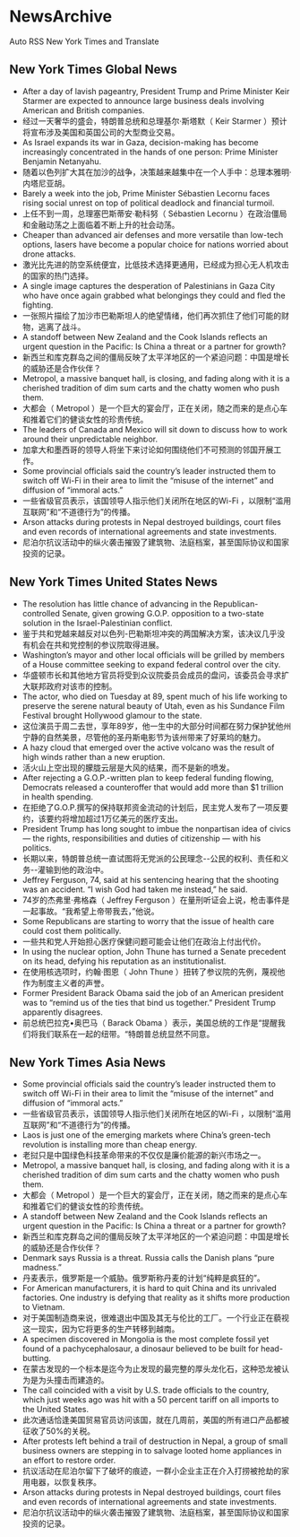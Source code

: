 # NewsArchive
Auto RSS New York Times and Translate

## New York Times Global News
* After a day of lavish pageantry, President Trump and Prime Minister Keir Starmer are expected to announce large business deals involving American and British companies.
* 经过一天奢华的盛会，特朗普总统和总理基尔·斯塔默（ Keir Starmer ）预计将宣布涉及美国和英国公司的大型商业交易。
* As Israel expands its war in Gaza, decision-making has become increasingly concentrated in the hands of one person: Prime Minister Benjamin Netanyahu.
* 随着以色列扩大其在加沙的战争，决策越来越集中在一个人手中：总理本雅明·内塔尼亚胡。
* Barely a week into the job, Prime Minister Sébastien Lecornu faces rising social unrest on top of political deadlock and financial turmoil.
* 上任不到一周，总理塞巴斯蒂安·勒科努（ Sébastien Lecornu ）在政治僵局和金融动荡之上面临着不断上升的社会动荡。
* Cheaper than advanced air defenses and more versatile than low-tech options, lasers have become a popular choice for nations worried about drone attacks.
* 激光比先进的防空系统便宜，比低技术选择更通用，已经成为担心无人机攻击的国家的热门选择。
* A single image captures the desperation of Palestinians in Gaza City who have once again grabbed what belongings they could and fled the fighting.
* 一张照片描绘了加沙市巴勒斯坦人的绝望情绪，他们再次抓住了他们可能的财物，逃离了战斗。
* A standoff between New Zealand and the Cook Islands reflects an urgent question in the Pacific: Is China a threat or a partner for growth?
* 新西兰和库克群岛之间的僵局反映了太平洋地区的一个紧迫问题：中国是增长的威胁还是合作伙伴？
* Metropol, a massive banquet hall, is closing, and fading along with it is a cherished tradition of dim sum carts and the chatty women who push them.
* 大都会（ Metropol ）是一个巨大的宴会厅，正在关闭，随之而来的是点心车和推着它们的健谈女性的珍贵传统。
* The leaders of Canada and Mexico will sit down to discuss how to work around their unpredictable neighbor.
* 加拿大和墨西哥的领导人将坐下来讨论如何围绕他们不可预测的邻国开展工作。
* Some provincial officials said the country’s leader instructed them to switch off Wi-Fi in their area to limit the “misuse of the internet” and diffusion of “immoral acts.”
* 一些省级官员表示，该国领导人指示他们关闭所在地区的Wi-Fi ，以限制“滥用互联网”和“不道德行为”的传播。
* Arson attacks during protests in Nepal destroyed buildings, court files and even records of international agreements and state investments.
* 尼泊尔抗议活动中的纵火袭击摧毁了建筑物、法庭档案，甚至国际协议和国家投资的记录。

## New York Times United States News
* The resolution has little chance of advancing in the Republican-controlled Senate, given growing G.O.P. opposition to a two-state solution in the Israel-Palestinian conflict.
* 鉴于共和党越来越反对以色列-巴勒斯坦冲突的两国解决方案，该决议几乎没有机会在共和党控制的参议院取得进展。
* Washington’s mayor and other local officials will be grilled by members of a House committee seeking to expand federal control over the city.
* 华盛顿市长和其他地方官员将受到众议院委员会成员的盘问，该委员会寻求扩大联邦政府对该市的控制。
* The actor, who died on Tuesday at 89, spent much of his life working to preserve the serene natural beauty of Utah, even as his Sundance Film Festival brought Hollywood glamour to the state.
* 这位演员于周二去世，享年89岁，他一生中的大部分时间都在努力保护犹他州宁静的自然美景，尽管他的圣丹斯电影节为该州带来了好莱坞的魅力。
* A hazy cloud that emerged over the active volcano was the result of high winds rather than a new eruption.
* 活火山上空出现的朦胧云层是大风的结果，而不是新的喷发。
* After rejecting a G.O.P.-written plan to keep federal funding flowing, Democrats released a counteroffer that would add more than $1 trillion in health spending.
* 在拒绝了G.O.P.撰写的保持联邦资金流动的计划后，民主党人发布了一项反要约，该要约将增加超过1万亿美元的医疗支出。
* President Trump has long sought to imbue the nonpartisan idea of civics — the rights, responsibilities and duties of citizenship — with his politics.
* 长期以来，特朗普总统一直试图将无党派的公民理念--公民的权利、责任和义务--灌输到他的政治中。
* Jeffrey Ferguson, 74, said at his sentencing hearing that the shooting was an accident. “I wish God had taken me instead,” he said.
* 74岁的杰弗里·弗格森（ Jeffrey Ferguson ）在量刑听证会上说，枪击事件是一起事故。“我希望上帝带我去，”他说。
* Some Republicans are starting to worry that the issue of health care could cost them politically.
* 一些共和党人开始担心医疗保健问题可能会让他们在政治上付出代价。
* In using the nuclear option, John Thune has turned a Senate precedent on its head, defying his reputation as an institutionalist.
* 在使用核选项时，约翰·图恩（ John Thune ）扭转了参议院的先例，蔑视他作为制度主义者的声誉。
* Former President Barack Obama said the job of an American president was to “remind us of the ties that bind us together.” President Trump apparently disagrees.
* 前总统巴拉克•奥巴马（ Barack Obama ）表示，美国总统的工作是“提醒我们将我们联系在一起的纽带。“特朗普总统显然不同意。

## New York Times Asia News
* Some provincial officials said the country’s leader instructed them to switch off Wi-Fi in their area to limit the “misuse of the internet” and diffusion of “immoral acts.”
* 一些省级官员表示，该国领导人指示他们关闭所在地区的Wi-Fi ，以限制“滥用互联网”和“不道德行为”的传播。
* Laos is just one of the emerging markets where China’s green-tech revolution is installing more than cheap energy.
* 老挝只是中国绿色科技革命带来的不仅仅是廉价能源的新兴市场之一。
* Metropol, a massive banquet hall, is closing, and fading along with it is a cherished tradition of dim sum carts and the chatty women who push them.
* 大都会（ Metropol ）是一个巨大的宴会厅，正在关闭，随之而来的是点心车和推着它们的健谈女性的珍贵传统。
* A standoff between New Zealand and the Cook Islands reflects an urgent question in the Pacific: Is China a threat or a partner for growth?
* 新西兰和库克群岛之间的僵局反映了太平洋地区的一个紧迫问题：中国是增长的威胁还是合作伙伴？
* Denmark says Russia is a threat. Russia calls the Danish plans “pure madness.”
* 丹麦表示，俄罗斯是一个威胁。俄罗斯称丹麦的计划“纯粹是疯狂的”。
* For American manufacturers, it is hard to quit China and its unrivaled factories. One industry is defying that reality as it shifts more production to Vietnam.
* 对于美国制造商来说，很难退出中国及其无与伦比的工厂。一个行业正在藐视这一现实，因为它将更多的生产转移到越南。
* A specimen discovered in Mongolia is the most complete fossil yet found of a pachycephalosaur, a dinosaur believed to be built for head-butting.
* 在蒙古发现的一个标本是迄今为止发现的最完整的厚头龙化石，这种恐龙被认为是为头撞击而建造的。
* The call coincided with a visit by U.S. trade officials to the country, which just weeks ago was hit with a 50 percent tariff on all imports to the United States.
* 此次通话恰逢美国贸易官员访问该国，就在几周前，美国的所有进口产品都被征收了50%的关税。
* After protests left behind a trail of destruction in Nepal, a group of small business owners are stepping in to salvage looted home appliances in an effort to restore order.
* 抗议活动在尼泊尔留下了破坏的痕迹，一群小企业主正在介入打捞被抢劫的家用电器，以恢复秩序。
* Arson attacks during protests in Nepal destroyed buildings, court files and even records of international agreements and state investments.
* 尼泊尔抗议活动中的纵火袭击摧毁了建筑物、法庭档案，甚至国际协议和国家投资的记录。

